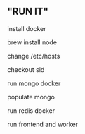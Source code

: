 ## **"RUN IT"**
install docker

brew install node

change /etc/hosts

checkout sid

run mongo docker

populate mongo

run redis docker

run frontend and worker